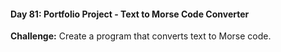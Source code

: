 #### Day 81: Portfolio Project - Text to Morse Code Converter
**Challenge:** Create a program that converts text to Morse code.



